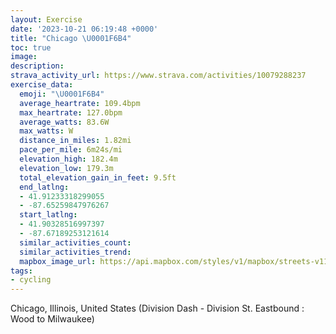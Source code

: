 ```yaml
---
layout: Exercise
date: '2023-10-21 06:19:48 +0000'
title: "Chicago \U0001F6B4"
toc: true
image:
description:
strava_activity_url: https://www.strava.com/activities/10079288237
exercise_data:
  emoji: "\U0001F6B4"
  average_heartrate: 109.4bpm
  max_heartrate: 127.0bpm
  average_watts: 83.6W
  max_watts: W
  distance_in_miles: 1.82mi
  pace_per_mile: 6m24s/mi
  elevation_high: 182.4m
  elevation_low: 179.3m
  total_elevation_gain_in_feet: 9.5ft
  end_latlng:
  - 41.91233318299055
  - -87.65259847976267
  start_latlng:
  - 41.90328516997397
  - -87.67189253121614
  similar_activities_count:
  similar_activities_trend:
  mapbox_image_url: https://api.mapbox.com/styles/v1/mapbox/streets-v11/static/path-5+787af2-1.0(sfw~FtcbvOCaIDoGGeFGmR%40qECuEFu%40KuACy%40CsKKwGBoCA_LCgECiKIeG%3FcH_%40Y%5BG_EDSBOl%40G%5CA%60CGRKPiAv%40eCrBg%40ZaA%7C%40aCfBiAbAwA%60AoCfCaChBQHMBwBASDWLO%40),pin-s-s+e5b22e(-87.67051,41.9033),pin-s-f+89ae00(-87.65318999999997,41.91062999999998)/auto/800x800?access_token=pk.eyJ1Ijoiam9zaGJlY2ttYW4iLCJhIjoiY205eWR2aDd1MWZ6djJrbXc4a3M0bWZleiJ9.XiG9OWkNcZk2QzjJbxLB4A
tags:
- cycling
---
```




Chicago, Illinois, United States (Division Dash - Division St. Eastbound : Wood to Milwaukee)

